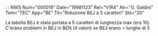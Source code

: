  :  : NWS Num="000016" Date="19981123" Rel="V1R4" Atr="G. Galdini" Tem="TEC" App="B£" Tit="Riduzione B£J a 5 caratteri" Sts="20"

La tabella B£J è stata portata a 5 caratteri di lunghezza max (era 10).
C'erano problemi in B£J in B£N (4 valori) se B£J erano + lunghe di 5

